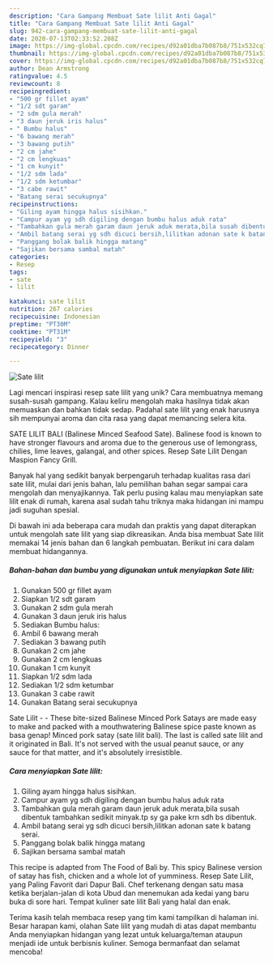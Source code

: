 ```yaml
---
description: "Cara Gampang Membuat Sate lilit Anti Gagal"
title: "Cara Gampang Membuat Sate lilit Anti Gagal"
slug: 942-cara-gampang-membuat-sate-lilit-anti-gagal
date: 2020-07-13T02:33:52.208Z
image: https://img-global.cpcdn.com/recipes/d92a01dba7b087b8/751x532cq70/sate-lilit-foto-resep-utama.jpg
thumbnail: https://img-global.cpcdn.com/recipes/d92a01dba7b087b8/751x532cq70/sate-lilit-foto-resep-utama.jpg
cover: https://img-global.cpcdn.com/recipes/d92a01dba7b087b8/751x532cq70/sate-lilit-foto-resep-utama.jpg
author: Dean Armstrong
ratingvalue: 4.5
reviewcount: 8
recipeingredient:
- "500 gr fillet ayam"
- "1/2 sdt garam"
- "2 sdm gula merah"
- "3 daun jeruk iris halus"
- " Bumbu halus"
- "6 bawang merah"
- "3 bawang putih"
- "2 cm jahe"
- "2 cm lengkuas"
- "1 cm kunyit"
- "1/2 sdm lada"
- "1/2 sdm ketumbar"
- "3 cabe rawit"
- "Batang serai secukupnya"
recipeinstructions:
- "Giling ayam hingga halus sisihkan."
- "Campur ayam yg sdh digiling dengan bumbu halus aduk rata"
- "Tambahkan gula merah garam daun jeruk aduk merata,bila susah dibentuk tambahkan sedikit minyak.tp sy ga pake krn sdh bs dibentuk."
- "Ambil batang serai yg sdh dicuci bersih,lilitkan adonan sate k batang serai."
- "Panggang bolak balik hingga matang"
- "Sajikan bersama sambal matah"
categories:
- Resep
tags:
- sate
- lilit

katakunci: sate lilit 
nutrition: 267 calories
recipecuisine: Indonesian
preptime: "PT30M"
cooktime: "PT31M"
recipeyield: "3"
recipecategory: Dinner

---
```



![Sate lilit](https://img-global.cpcdn.com/recipes/d92a01dba7b087b8/751x532cq70/sate-lilit-foto-resep-utama.jpg)

Lagi mencari inspirasi resep sate lilit yang unik? Cara membuatnya memang susah-susah gampang. Kalau keliru mengolah maka hasilnya tidak akan memuaskan dan bahkan tidak sedap. Padahal sate lilit yang enak harusnya sih mempunyai aroma dan cita rasa yang dapat memancing selera kita.

SATE LILIT BALI (Balinese Minced Seafood Sate). Balinese food is known to have stronger flavours and aroma due to the generous use of lemongrass, chilies, lime leaves, galangal, and other spices. Resep Sate Lilit Dengan Maspion Fancy Grill.

Banyak hal yang sedikit banyak berpengaruh terhadap kualitas rasa dari sate lilit, mulai dari jenis bahan, lalu pemilihan bahan segar sampai cara mengolah dan menyajikannya. Tak perlu pusing kalau mau menyiapkan sate lilit enak di rumah, karena asal sudah tahu triknya maka hidangan ini mampu jadi suguhan spesial.


Di bawah ini ada beberapa cara mudah dan praktis yang dapat diterapkan untuk mengolah sate lilit yang siap dikreasikan. Anda bisa membuat Sate lilit memakai 14 jenis bahan dan 6 langkah pembuatan. Berikut ini cara dalam membuat hidangannya.

<!--inarticleads1-->

##### Bahan-bahan dan bumbu yang digunakan untuk menyiapkan Sate lilit:

1. Gunakan 500 gr fillet ayam
1. Siapkan 1/2 sdt garam
1. Gunakan 2 sdm gula merah
1. Gunakan 3 daun jeruk iris halus
1. Sediakan  Bumbu halus:
1. Ambil 6 bawang merah
1. Sediakan 3 bawang putih
1. Gunakan 2 cm jahe
1. Gunakan 2 cm lengkuas
1. Gunakan 1 cm kunyit
1. Siapkan 1/2 sdm lada
1. Sediakan 1/2 sdm ketumbar
1. Gunakan 3 cabe rawit
1. Gunakan Batang serai secukupnya


Sate Lilit - - These bite-sized Balinese Minced Pork Satays are made easy to make and packed with a mouthwatering Balinese spice paste known as basa genap! Minced pork satay (sate lilit bali). The last is called sate lilit and it originated in Bali. It&#39;s not served with the usual peanut sauce, or any sauce for that matter, and it&#39;s absolutely irresistible. 

<!--inarticleads2-->

##### Cara menyiapkan Sate lilit:

1. Giling ayam hingga halus sisihkan.
1. Campur ayam yg sdh digiling dengan bumbu halus aduk rata
1. Tambahkan gula merah garam daun jeruk aduk merata,bila susah dibentuk tambahkan sedikit minyak.tp sy ga pake krn sdh bs dibentuk.
1. Ambil batang serai yg sdh dicuci bersih,lilitkan adonan sate k batang serai.
1. Panggang bolak balik hingga matang
1. Sajikan bersama sambal matah


This recipe is adapted from The Food of Bali by. This spicy Balinese version of satay has fish, chicken and a whole lot of yumminess. Resep Sate Lilit, yang Paling Favorit dari Dapur Bali. Chef terkenang dengan satu masa ketika berjalan-jalan di kota Ubud dan menemukan ada kedai yang baru buka di sore hari. Tempat kuliner sate lilit Bali yang halal dan enak. 

Terima kasih telah membaca resep yang tim kami tampilkan di halaman ini. Besar harapan kami, olahan Sate lilit yang mudah di atas dapat membantu Anda menyiapkan hidangan yang lezat untuk keluarga/teman ataupun menjadi ide untuk berbisnis kuliner. Semoga bermanfaat dan selamat mencoba!
